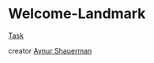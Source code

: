 # Welcome-Landmark

[Task](https://docs.google.com/document/d/1wAsnGSArx7dOc09Lj3xsnNktvSSagIjCVOZY7UHDbgA/edit#)

creator [Aynur Shauerman](https://github.com/aykuli/)
